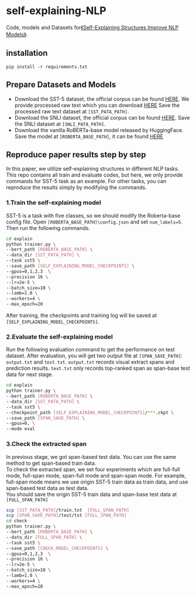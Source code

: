 # self-explaining-NLP
Code, models and Datasets for[《Self-Explaining Structures Improve NLP Models》]().

## installation 
`pip install -r requirements.txt`

## Prepare Datasets and Models
- Download the SST-5 dataset, the official corpus can be found [HERE](https://nlp.stanford.edu/sentiment/index.html).
We provide processed raw text which you can download [HERE](https://drive.google.com/drive/folders/1TYR-yRw3NXqfXnMSvFDxGTdf1urGfrPY?usp=sharing)
Save the processed raw text dataset at `[SST_PATA_PATH]`.
- Download the SNLI dataset, the official corpus can be found [HERE](https://nlp.stanford.edu/projects/snli/).
Save the SNLI dataset at `[SNLI_PATA_PATH]`.
- Download the vanilla RoBERTa-base model released by HuggingFace. Save the model at `[ROBERTA_BASE_PATH]`,
it can be found [HERE](https://huggingface.co/roberta-base)

## Reproduce paper results step by step
In this paper, we utilize self-explaining structures in different NLP tasks. This repo contains all train 
and evaluate codes, but here, we only provide commands for SST-5 task as an example. 
For other tasks, you can reproduce the results simply by modifying the commands.

### 1.Train the self-explaining model
SST-5 is a task with five classes, so we should modify the Roberta-base config file.
Open `[ROBERTA_BASE_PATH]\config.json` and set `num_labels=5`. Then run the following commands.
```bash
cd explain
python trainer.py \
--bert_path [ROBERTA_BASE_PATH] \
--data_dir [SST_PATA_PATH] \
--task sst5 \
--save_path [SELF_EXPLAINING_MODEL_CHECKPOINTS] \
--gpus=0,1,2,3  \
--precision 16 \
--lr=2e-5 \
--batch_size=10 \
--lamb=1.0 \
--workers=4 \
--max_epoch=20
```
After training, the checkpoints and training log will be saved at `[SELF_EXPLAINING_MODEL_CHECKPOINTS]`.
### 2.Evaluate the self-explaining model
Run the following evaluation command to get the performance on test dataset.
After evaluation, you will get two output file at `[SPAN_SAVE_PATH]`: `output.txt` and `test.txt`.
`output.txt` records visual extract spans and prediction results.
`text.txt` only records top-ranked span as span-base test data for next stage.
```bash
cd explain
python trainer.py \
--bert_path [ROBERTA_BASE_PATH] \
--data_dir [SST_PATA_PATH] \
--task sst5 \
--checkpoint_path [SELF_EXPLAINING_MODEL_CHECKPOINTS]/***.ckpt \
--save_path [SPAN_SAVE_PATH] \
--gpus=0, \
--mode eval
```

### 3.Check the extracted span
In previous stage, we got span-based test data. You can use the same method to get span-based train data.  
To check the extracted span, we set four experiments which are full-full mode, full-span mode, span-full 
mode and span-span mode. For example, full-span mode means we use origin SST-5 train data as train data,
and use span-based test data as test data.   
You should save the origin SST-5 train data and span-base test data at `[FULL_SPAN_PATH]`
```bash
scp [SST_PATA_PATH]/train.txt  [FULL_SPAN_PATH]
scp [SPAN_SAVE_PATH]/test/txt [FULL_SPAN_PATH]
cd check
python trainer.py \
--bert_path [ROBERTA_BASE_PATH] \
--data_dir [FULL_SPAN_PATH] \
--task sst5 \
--save_path [CHECK_MODEL_CHECKPOINTS] \
--gpus=0,1,2,3  \
--precision 16 \
--lr=2e-5 \
--batch_size=10 \
--lamb=1.0 \
--workers=4 \
--max_epoch=20
```
